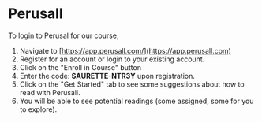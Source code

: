 # Perusall

To login to Perusal for our course,

1. Navigate to [https://app.perusall.com/](https://app.perusall.com)​
2. Register for an account or login to your existing account.
3. Click on the "Enroll in Course" button
4. Enter the code: **SAURETTE-NTR3Y** upon registration.
5. Click on the "Get Started" tab to see some suggestions about how to read with Perusall.
6. You will be able to see potential readings (some assigned, some for you to explore).
